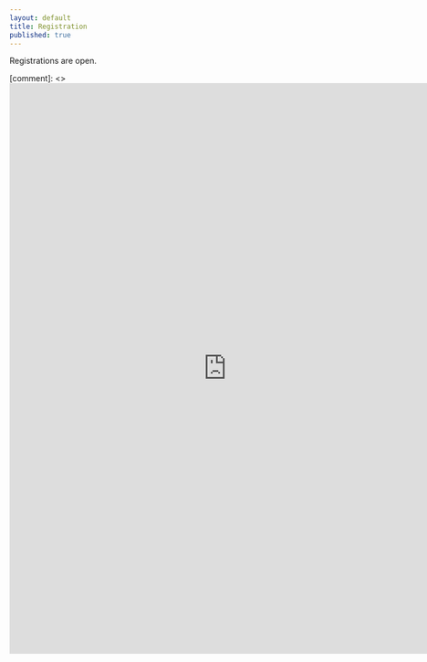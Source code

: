 ```yaml
---
layout: default
title: Registration
published: true
---
```


Registrations are open.


[comment]: <> <iframe src="https://docs.google.com/forms/d/e/1FAIpQLSfm8lbiRGodXjaqRbMn9zmHJh7k_DSHqa0Kn7DGepVn3oKeaA/viewform?embedded=true" width="760" height="1000" frameborder="0" marginheight="0" marginwidth="0">Loading...</iframe>

